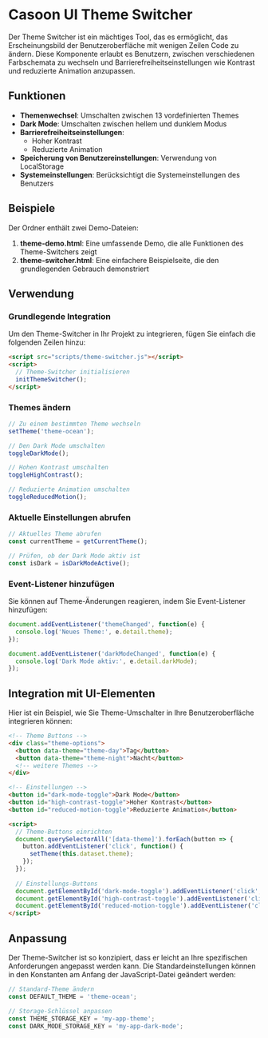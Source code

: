 # Casoon UI Theme Switcher

Der Theme Switcher ist ein mächtiges Tool, das es ermöglicht, das Erscheinungsbild der Benutzeroberfläche mit wenigen Zeilen Code zu ändern. Diese Komponente erlaubt es Benutzern, zwischen verschiedenen Farbschemata zu wechseln und Barrierefreiheitseinstellungen wie Kontrast und reduzierte Animation anzupassen.

## Funktionen

- **Themenwechsel**: Umschalten zwischen 13 vordefinierten Themes
- **Dark Mode**: Umschalten zwischen hellem und dunklem Modus
- **Barrierefreiheitseinstellungen**: 
  - Hoher Kontrast 
  - Reduzierte Animation
- **Speicherung von Benutzereinstellungen**: Verwendung von LocalStorage
- **Systemeinstellungen**: Berücksichtigt die Systemeinstellungen des Benutzers

## Beispiele

Der Ordner enthält zwei Demo-Dateien:

1. **theme-demo.html**: Eine umfassende Demo, die alle Funktionen des Theme-Switchers zeigt
2. **theme-switcher.html**: Eine einfachere Beispielseite, die den grundlegenden Gebrauch demonstriert

## Verwendung

### Grundlegende Integration

Um den Theme-Switcher in Ihr Projekt zu integrieren, fügen Sie einfach die folgenden Zeilen hinzu:

```html
<script src="scripts/theme-switcher.js"></script>
<script>
  // Theme-Switcher initialisieren
  initThemeSwitcher();
</script>
```

### Themes ändern

```javascript
// Zu einem bestimmten Theme wechseln
setTheme('theme-ocean');

// Den Dark Mode umschalten
toggleDarkMode();

// Hohen Kontrast umschalten
toggleHighContrast();

// Reduzierte Animation umschalten
toggleReducedMotion();
```

### Aktuelle Einstellungen abrufen

```javascript
// Aktuelles Theme abrufen
const currentTheme = getCurrentTheme();

// Prüfen, ob der Dark Mode aktiv ist
const isDark = isDarkModeActive();
```

### Event-Listener hinzufügen

Sie können auf Theme-Änderungen reagieren, indem Sie Event-Listener hinzufügen:

```javascript
document.addEventListener('themeChanged', function(e) {
  console.log('Neues Theme:', e.detail.theme);
});

document.addEventListener('darkModeChanged', function(e) {
  console.log('Dark Mode aktiv:', e.detail.darkMode);
});
```

## Integration mit UI-Elementen

Hier ist ein Beispiel, wie Sie Theme-Umschalter in Ihre Benutzeroberfläche integrieren können:

```html
<!-- Theme Buttons -->
<div class="theme-options">
  <button data-theme="theme-day">Tag</button>
  <button data-theme="theme-night">Nacht</button>
  <!-- weitere Themes -->
</div>

<!-- Einstellungen -->
<button id="dark-mode-toggle">Dark Mode</button>
<button id="high-contrast-toggle">Hoher Kontrast</button>
<button id="reduced-motion-toggle">Reduzierte Animation</button>

<script>
  // Theme-Buttons einrichten
  document.querySelectorAll('[data-theme]').forEach(button => {
    button.addEventListener('click', function() {
      setTheme(this.dataset.theme);
    });
  });
  
  // Einstellungs-Buttons
  document.getElementById('dark-mode-toggle').addEventListener('click', toggleDarkMode);
  document.getElementById('high-contrast-toggle').addEventListener('click', toggleHighContrast);
  document.getElementById('reduced-motion-toggle').addEventListener('click', toggleReducedMotion);
</script>
```

## Anpassung

Der Theme-Switcher ist so konzipiert, dass er leicht an Ihre spezifischen Anforderungen angepasst werden kann. Die Standardeinstellungen können in den Konstanten am Anfang der JavaScript-Datei geändert werden:

```javascript
// Standard-Theme ändern
const DEFAULT_THEME = 'theme-ocean';

// Storage-Schlüssel anpassen
const THEME_STORAGE_KEY = 'my-app-theme';
const DARK_MODE_STORAGE_KEY = 'my-app-dark-mode';
``` 